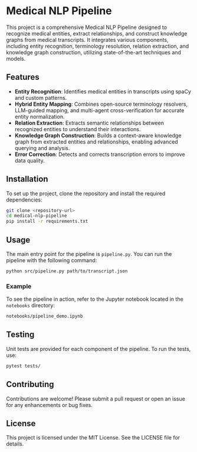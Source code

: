 # Medical NLP Pipeline

This project is a comprehensive Medical NLP Pipeline designed to recognize medical entities, extract relationships, and construct knowledge graphs from medical transcripts. It integrates various components, including entity recognition, terminology resolution, relation extraction, and knowledge graph construction, utilizing state-of-the-art techniques and models.

## Features

- **Entity Recognition**: Identifies medical entities in transcripts using spaCy and custom patterns.
- **Hybrid Entity Mapping**: Combines open-source terminology resolvers, LLM-guided mapping, and multi-agent cross-verification for accurate entity normalization.
- **Relation Extraction**: Extracts semantic relationships between recognized entities to understand their interactions.
- **Knowledge Graph Construction**: Builds a context-aware knowledge graph from extracted entities and relationships, enabling advanced querying and analysis.
- **Error Correction**: Detects and corrects transcription errors to improve data quality.

## Installation

To set up the project, clone the repository and install the required dependencies:

```bash
git clone <repository-url>
cd medical-nlp-pipeline
pip install -r requirements.txt
```

## Usage

The main entry point for the pipeline is `pipeline.py`. You can run the pipeline with the following command:

```bash
python src/pipeline.py path/to/transcript.json
```

### Example

To see the pipeline in action, refer to the Jupyter notebook located in the `notebooks` directory:

```bash
notebooks/pipeline_demo.ipynb
```

## Testing

Unit tests are provided for each component of the pipeline. To run the tests, use:

```bash
pytest tests/
```

## Contributing

Contributions are welcome! Please submit a pull request or open an issue for any enhancements or bug fixes.

## License

This project is licensed under the MIT License. See the LICENSE file for details.
